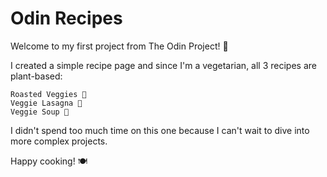 # Odin Recipes

Welcome to my first project from The Odin Project! 🎉

I created a simple recipe page and since I'm a vegetarian, all 3 recipes are plant-based:

    Roasted Veggies 🥕
    Veggie Lasagna 🍝
    Veggie Soup 🍲

I didn't spend too much time on this one because I can't wait to dive into more complex projects.

Happy cooking! 🍽️